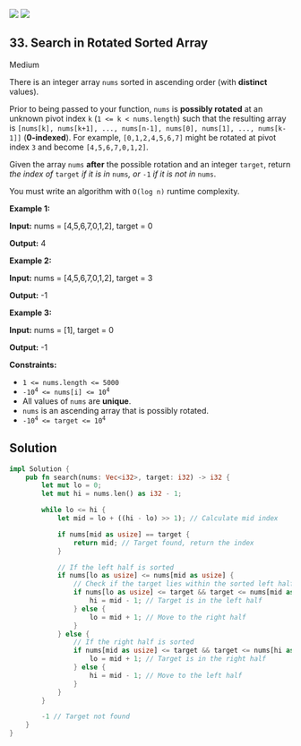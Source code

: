 [![](https://img.shields.io/github/stars/javadev/LeetCode-in-All?label=Stars&style=flat-square)](https://github.com/javadev/LeetCode-in-All)
[![](https://img.shields.io/github/forks/javadev/LeetCode-in-All?label=Fork%20me%20on%20GitHub%20&style=flat-square)](https://github.com/javadev/LeetCode-in-All/fork)

## 33\. Search in Rotated Sorted Array

Medium

There is an integer array `nums` sorted in ascending order (with **distinct** values).

Prior to being passed to your function, `nums` is **possibly rotated** at an unknown pivot index `k` (`1 <= k < nums.length`) such that the resulting array is `[nums[k], nums[k+1], ..., nums[n-1], nums[0], nums[1], ..., nums[k-1]]` (**0-indexed**). For example, `[0,1,2,4,5,6,7]` might be rotated at pivot index `3` and become `[4,5,6,7,0,1,2]`.

Given the array `nums` **after** the possible rotation and an integer `target`, return _the index of_ `target` _if it is in_ `nums`_, or_ `-1` _if it is not in_ `nums`.

You must write an algorithm with `O(log n)` runtime complexity.

**Example 1:**

**Input:** nums = [4,5,6,7,0,1,2], target = 0

**Output:** 4

**Example 2:**

**Input:** nums = [4,5,6,7,0,1,2], target = 3

**Output:** -1

**Example 3:**

**Input:** nums = [1], target = 0

**Output:** -1

**Constraints:**

*   `1 <= nums.length <= 5000`
*   <code>-10<sup>4</sup> <= nums[i] <= 10<sup>4</sup></code>
*   All values of `nums` are **unique**.
*   `nums` is an ascending array that is possibly rotated.
*   <code>-10<sup>4</sup> <= target <= 10<sup>4</sup></code>

## Solution

```rust
impl Solution {
    pub fn search(nums: Vec<i32>, target: i32) -> i32 {
        let mut lo = 0;
        let mut hi = nums.len() as i32 - 1;

        while lo <= hi {
            let mid = lo + ((hi - lo) >> 1); // Calculate mid index

            if nums[mid as usize] == target {
                return mid; // Target found, return the index
            }

            // If the left half is sorted
            if nums[lo as usize] <= nums[mid as usize] {
                // Check if the target lies within the sorted left half
                if nums[lo as usize] <= target && target <= nums[mid as usize] {
                    hi = mid - 1; // Target is in the left half
                } else {
                    lo = mid + 1; // Move to the right half
                }
            } else {
                // If the right half is sorted
                if nums[mid as usize] <= target && target <= nums[hi as usize] {
                    lo = mid + 1; // Target is in the right half
                } else {
                    hi = mid - 1; // Move to the left half
                }
            }
        }

        -1 // Target not found
    }
}
```